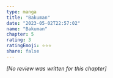 ```yaml
---
type: manga
title: "Bakuman"
date: "2023-05-02T22:57:02"
name: "Bakuman"
chapter: 5
rating: 3
ratingEmoji: ⭐️⭐️⭐️
share: false
---
```


_[No review was written for this chapter]_
